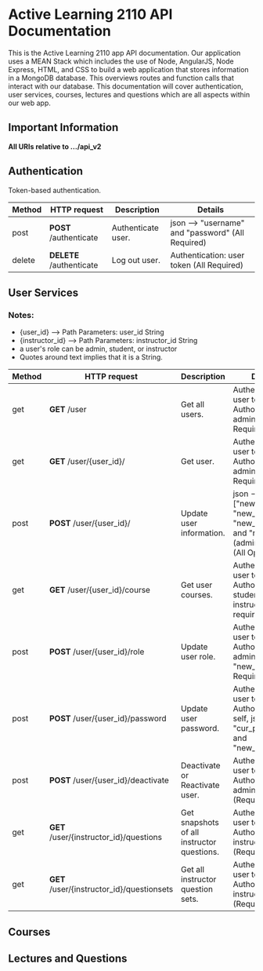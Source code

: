 # Active Learning 2110 API Documentation

This is the Active Learning 2110 app API documentation. Our application uses a MEAN Stack which includes the use of Node, AngularJS, Node Express, HTML, and CSS to build a web application that stores information in a MongoDB database. This overviews routes and function calls that interact with our database. This documentation will cover authentication, user services, courses, lectures and questions which are all aspects within our web app.

## Important Information

**All URIs relative to .../api_v2**

## Authentication

Token-based authentication.

|  Method | HTTP request | Description | Details |
| ------- | --------------- | -------------- | ---- |
| post | **POST** /authenticate | Authenticate user. | json --> "username" and "password" (All Required) |
| delete | **DELETE** /authenticate | Log out user. | Authentication: user token (All Required) |

## User Services

### Notes:
- {user_id} --> Path Parameters: user_id String
- {instructor_id} --> Path Parameters: instructor_id String
- a user's role can be admin, student, or instructor
- Quotes around text implies that it is a String.

|  Method | HTTP request | Description | Details |
| ------- | --------------- | -------------- | ------ |
| get | **GET** /user | Get all users. | Authentication: user token, Authorization: admin (All Required) |
| get | **GET** /user/{user_id}/ | Get user. | Authentication: user token, Authorization: admin or self (All Required) |
| post | **POST** /user/{user_id}/ | Update user information. | json --> ["new_photo", "new_firstname", "new_lastname", and "new_role" (admin Only)] (All Optional) |
| get | **GET** /user/{user_id}/course | Get user courses. | Authentication: user token, Authorization: student or instructor (All required) |
| post | **POST** /user/{user_id}/role | Update user role. | Authentication: user token, Authorization: admin, json --> "new_role" (All Required)
| post | **POST** /user/{user_id}/password | Update user password. | Authentication: user token, Authorization: self, json --> "cur_password" and "new_password" |
| post | **POST** /user/{user_id}/deactivate | Deactivate or Reactivate user. | Authentication: user token, Authorization: admin (Required) |
| get | **GET** /user/{instructor_id}/questions | Get snapshots of all instructor questions. | Authentication: user token, Authorization: instructor (Required) |
| get | **GET** /user/{instructor_id}/questionsets | Get all instructor question sets. | Authentication: user token, Authorization: instructor (Required) |

## Courses

## Lectures and Questions
